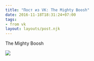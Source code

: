 ```yaml
---
title: "Пост из VK: The Mighty Boosh"
date: 2016-11-18T18:31:24+07:00
tags:
- from vk
layout: layouts/post.njk
---
```

The Mighty Boosh

![](https://sun9-14.userapi.com/c638625/v638625623/cda9/BdEdaM8LpBM.jpg)